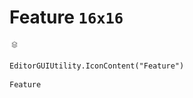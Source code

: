 # Feature `16x16`
<img src="/img/Feature.png" width=16 height=16>

``` CSharp
EditorGUIUtility.IconContent("Feature")
```
```
Feature
```

